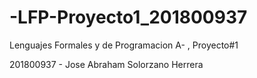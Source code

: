 # -LFP-Proyecto1_201800937
Lenguajes Formales y de Programacion A- , Proyecto#1

201800937 - Jose Abraham Solorzano Herrera
